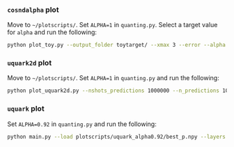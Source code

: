 ### `cosndalpha` plot

Move to `~/plotscripts/`.
Set `ALPHA=1` in `quanting.py`.
Select a target value for `alpha` and run the following:
```sh
python plot_toy.py --output_folder toytarget/ --xmax 3 --error --alpha 1.25 --npoints 16
```

### `uquark2d` plot

Move to `~/plotscripts/`.
Set `ALPHA=1` in `quanting.py` and run the following:
```sh
python plot_uquark2d.py --nshots_predictions 1000000 --n_predictions 100 --n_points 20 --output_folder uquark2d_0.001to0.7_lbfgs/
```


### `uquark` plot

Set `ALPHA=0.92` in `quanting.py` and run the following:
```sh
python main.py --load plotscripts/uquark_alpha0.92/best_p.npy --layers 4 --nqubits 1 --ndim 1 --ansatz qpdf_iqm5q --maxiter 0 --target uquark --nshots 1000 --nruns 1 -o uquark1d -j 1 --mitigation true --npoints_plot 20
```
